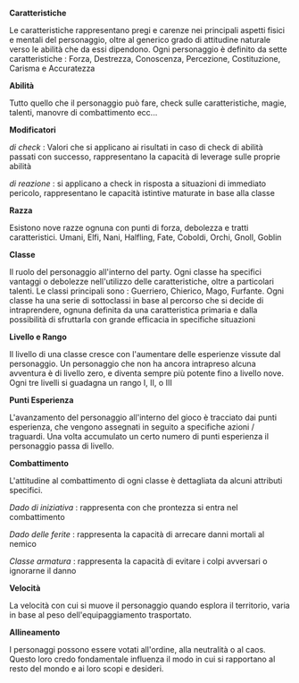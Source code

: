 
**Caratteristiche**

Le caratteristiche rappresentano pregi e carenze nei principali aspetti fisici e mentali del personaggio, oltre al generico grado di attitudine naturale verso le abilità che da essi dipendono. Ogni personaggio è definito da sette caratteristiche : Forza, Destrezza, Conoscenza, Percezione, Costituzione, Carisma e Accuratezza

**Abilità**

Tutto quello che il personaggio può fare, check sulle caratteristiche, magie, talenti, manovre di combattimento ecc... 

**Modificatori**

*di check* : Valori che si applicano ai risultati in caso di check di abilità passati con successo, rappresentano la capacità di leverage sulle proprie abilità

*di reazione* : si applicano a check in risposta a situazioni di immediato pericolo, rappresentano le capacità istintive maturate in base alla classe

**Razza**

Esistono nove razze ognuna con punti di forza, debolezza e tratti caratteristici.
Umani, Elfi, Nani, Halfling, Fate, Coboldi, Orchi, Gnoll, Goblin

**Classe**

Il ruolo del personaggio all'interno del party. Ogni classe ha specifici vantaggi o debolezze nell'utilizzo delle caratteristiche, oltre a particolari talenti. Le classi principali sono : Guerriero, Chierico, Mago, Furfante. Ogni classe ha una serie di sottoclassi in base al percorso che si decide di intraprendere, ognuna definita da una caratteristica primaria e dalla possibilità di sfruttarla con grande efficacia in specifiche situazioni

**Livello e Rango**

Il livello di una classe cresce con l'aumentare delle esperienze vissute dal personaggio. Un personaggio che non ha ancora intrapreso alcuna avventura è di livello zero, e diventa sempre più potente fino a livello nove.
Ogni tre livelli si guadagna un rango I, II, o III

**Punti Esperienza**

L'avanzamento del personaggio all'interno del gioco è tracciato dai punti esperienza, che vengono assegnati in seguito a specifiche azioni / traguardi. Una volta accumulato un certo numero di punti esperienza il personaggio passa di livello.

**Combattimento**

L'attitudine al combattimento di ogni classe è dettagliata da alcuni attributi specifici.

*Dado di iniziativa* : rappresenta con che prontezza si entra nel combattimento

*Dado delle ferite* : rappresenta la capacità di arrecare danni mortali al nemico

*Classe armatura* : rappresenta la capacità di evitare i colpi avversari o ignorarne il danno

**Velocità**

La velocità con cui si muove il personaggio quando esplora il territorio, varia in base al peso dell'equipaggiamento trasportato.

**Allineamento**

I personaggi possono essere votati all'ordine, alla neutralità o al caos. Questo loro credo fondamentale influenza il modo in cui si rapportano al resto del mondo e ai loro scopi e desideri. 